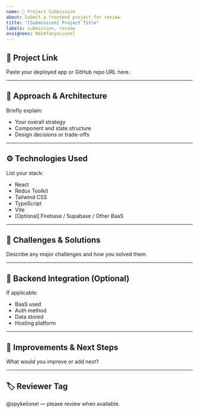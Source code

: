 ```yaml
---
name: 🚀 Project Submission
about: Submit a frontend project for review
title: "[Submission] Project Title"
labels: submission, review
assignees: NdiAfanyuLionel
---
```


## 🔗 Project Link

Paste your deployed app or GitHub repo URL here.

---

## 🧠 Approach & Architecture

Briefly explain:
- Your overall strategy
- Component and state structure
- Design decisions or trade-offs

---

## ⚙️ Technologies Used

List your stack:
- React
- Redux Toolkit
- Tailwind CSS
- TypeScript
- Vite
- [Optional] Firebase / Supabase / Other BaaS

---

## 🧩 Challenges & Solutions

Describe any major challenges and how you solved them.

---

## 🔐 Backend Integration (Optional)

If applicable:
- BaaS used
- Auth method
- Data stored
- Hosting platform

---

## 🧹 Improvements & Next Steps

What would you improve or add next?

---

## 🏷️ Reviewer Tag

@spykelionel — please review when available.
